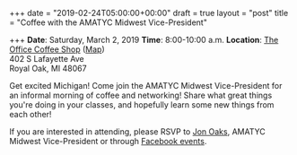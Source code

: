 +++
date = "2019-02-24T05:00:00+00:00"
draft = true
layout = "post"
title = "Coffee with the AMATYC Midwest Vice-President"

+++
**Date**: Saturday, March 2, 2019
**Time**: 8:00-10:00 a.m.
**Location**: [The Office Coffee Shop](http://www.theofficecoffeeshop.com) ([Map](https://www.google.com/maps/place/The+Office+Coffee+Shop/@42.4870626,-83.1501456,17z/data=!3m1!4b1!4m5!3m4!1s0x8824cf4139dacc97:0x9e6aa8575493c407!8m2!3d42.4870626!4d-83.1479569))<br>
402 S Lafayette Ave<br>
Royal Oak, MI  48067<br>

Get excited Michigan! Come join the AMATYC Midwest Vice-President for an informal morning of coffee and networking! Share what great things you're doing in your classes, and hopefully learn some new things from each other!

If you are interested in attending, please RSVP to [Jon Oaks](mailto://jonnyoaks@gmail.com), AMATYC Midwest Vice-President or through [Facebook events](https://www.facebook.com/events/657861614612004/).
